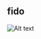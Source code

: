 ## fido

![Alt text](https://raw.githubusercontent.com/johncalvinroberts/fidofinder-mp/master/src/icons/fido_logo_black.png "Optional title")
